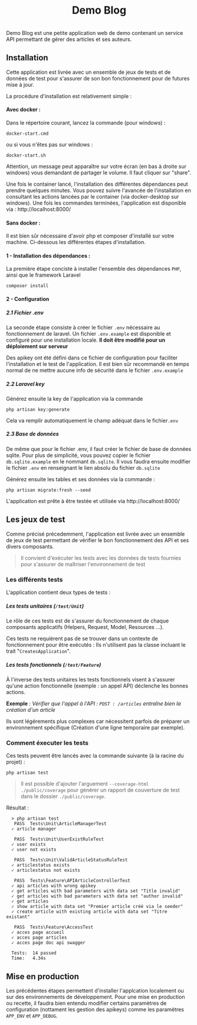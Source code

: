 <div align="center">
<h1>Demo Blog</h1>
</div>

<br>
Demo Blog est une petite application web de demo contenant un service API permettant de gérer des articles et ses auteurs.

## Installation

Cette application est livrée avec un ensemble de jeux de tests et de données de test pour s'assurer de son bon fonctionnement pour de futures mise à jour. 

La procédure d'installation est relativement simple : 

#### Avec docker : 
Dans le répertoire courant, lancez la commande (pour windows) : 
```console
docker-start.cmd
```
ou si vous n'êtes pas sur windows : 
```console
docker-start.sh
```

Attention, un message peut apparaître sur votre écran (en bas à droite sur windows) vous demandant de partager le volume. Il faut cliquer sur "share".

Une fois le container lancé, l'installation des différentes dépendances peut prendre quelques minutes. Vous pouvez suivre l'avancée de l'installation en consultant les actions lancées par le container (via docker-desktop sur windows).
Une fois les commandes terminées, l'application est disponible via : http://localhost:8000/

#### Sans docker : 
Il est bien sûr nécessaire d'avoir php et composer d'installé sur votre machine. Ci-dessous les différentes étapes d'installation.

#### 1 - Installation des dépendances : 

La première étape conciste à installer l'ensemble des dépendances `PHP`, ainsi que le framework Laravel
```console
composer install
```

#### 2 - Configuration

##### 2.1 Fichier .env

La seconde étape consiste à créer le fichier `.env` nécessaire au fonctionnement de laravel. 
Un fichier `.env.example` est disponible et configuré pour une installation locale. **Il doit être modifié pour un déploiement sur serveur**

Des apikey ont été défini dans ce fichier de configuration pour faciliter l'installation et le test de l'application. Il est bien sûr recommandé en temps normal de ne mettre aucune info de sécurité dans le fichier `.env.example`

##### 2.2 Laravel key

Générez ensuite la key de l'application via la commande
```console
php artisan key:generate
```
Cela va remplir automatiquement le champ adéquat dans le fichier`.env`

##### 2.3 Base de données

De même que pour le fichier .env, il faut créer le fichier de base de données sqlite. Pour plus de simplicité, vous pouvez copier le fichier `db.sqlite.example` en le nommant `db.sqlite`.
Il vous faudra ensuite modifier le fichier `.env` en renseignant le lien absolu du fichier `db.sqlite`

Générez ensuite les tables et ses données via la commande : 
```console
php artisan migrate:fresh --seed
```

L'application est prête à être testée et utilisée via http://localhost:8000/

## Les jeux de test
Comme précisé précedemment, l'application est livrée avec un ensemble de jeux de test permettant de vérifier le bon fonctionnement des API et ses divers composants.

>Il convient d'exécuter les tests avec les données de tests fournies pour s'assurer de maîtriser l'environnement de test

### Les différents tests

L'application contient deux types de tests : 

##### Les tests unitaires (`/test/Unit`)
Le rôle de ces tests est de s'assurer du fonctionnement de chaque composants applicatifs (Helpers, Request, Model, Resources ...). 

Ces tests ne requièrent pas de se trouver dans un contexte de fonctionnement pour être exécutés : Ils n'utilisent pas la classe incluant le trait "`CreatesApplication`".

##### Les tests fonctionnels (`/test/Feature`)

À l'inverse des tests unitaires les tests fonctionnels visent à s'assurer qu'une action fonctionnelle (exemple : un appel API) déclenche les bonnes actions.

**Exemple** : *Vérifier que l'appel à l'API : `POST : /articles` entraîne bien la création d'un article*

Ils sont légérements plus complexes car nécessitent parfois de préparer un environnement spécifique (Création d'une ligne temporaire par exemple).

### Comment éxecuter les tests

Ces tests peuvent être lancés avec la commande suivante (à la racine du projet) : 
```
php artisan test 
```

> Il est possible d'ajouter l'arguement `--coverage-html ./public/coverage` pour générer un rapport de couverture de test dans le dossier `./public/coverage`.

Résultat : 
```
  > php artisan test
   PASS  Tests\Unit\ArticleManagerTest
  ✓ article manager

   PASS  Tests\Unit\UserExistRuleTest
  ✓ user exists
  ✓ user not exists

   PASS  Tests\Unit\ValidArticleStatusRuleTest
  ✓ articlestatus exists
  ✓ articlestatus not exists

   PASS  Tests\Feature\APIArticleControllerTest
  ✓ api articles with wrong apikey
  ✓ get articles with bad parameters with data set "Title invalid"
  ✓ get articles with bad parameters with data set "author invalid"
  ✓ get articles
  ✓ show article with data set "Premier article créé via le seeder"
  ✓ create article with existing article with data set "Titre existant"

   PASS  Tests\Feature\AccessTest
  ✓ acces page accueil
  ✓ acces page articles
  ✓ acces page doc api swagger

  Tests:  14 passed
  Time:   4.34s

```

## Mise en production 

Les précédentes étapes permettent d'installer l'applcation localement ou sur des environnements de développement. 
Pour une mise en production ou recette, il faudra bien entendu modifier certains paramètres de configuration (nottament les gestion des apikeys) comme les 
paramètres `APP_ENV` et `APP_DEBUG`. 
